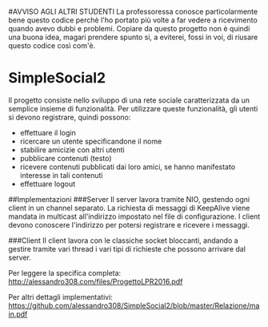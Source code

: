 #AVVISO AGLI ALTRI STUDENTI
La professoressa conosce particolarmente bene questo codice perchè l'ho portato più volte a far vedere a ricevimento quando avevo dubbi e problemi. Copiare da questo progetto non è quindi una buona idea, magari prendere spunto si, a eviterei, fossi in voi, di riusare questo codice così com'è.

# SimpleSocial2

Il progetto consiste nello sviluppo di una rete sociale caratterizzata da un semplice insieme di funzionalità. Per utilizzare queste funzionalità, gli utenti si devono registrare, quindi possono:

- effettuare il login
- ricercare un utente specificandone il nome
- stabilire amicizie con altri utenti
- pubblicare contenuti (testo)
- ricevere contenuti pubblicati dai loro amici, se hanno manifestato interesse in tali
contenuti
- effettuare logout

##Implementazioni
###Server
Il server lavora tramite NIO, gestendo ogni client in un channel separato. 
La richiesta di messaggi di KeepAlive viene mandata in multicast all'indirizzo impostato nel file di configurazione.
I client devono conoscere l'indirizzo per potersi registrare e ricevere i messaggi.

###Client
Il client lavora con le classiche socket bloccanti, andando a gestire tramite vari thread i vari tipi di
richieste che possono arrivare dal server.

Per leggere la specifica completa: http://alessandro308.com/files/ProgettoLPR2016.pdf

Per altri dettagli implementativi: https://github.com/alessandro308/SimpleSocial2/blob/master/Relazione/main.pdf
